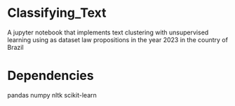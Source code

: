 # Classifying_Text
A jupyter notebook that implements text clustering with unsupervised learning using as dataset law propositions in the year 2023 in the country of Brazil

# Dependencies
pandas
numpy
nltk
scikit-learn

